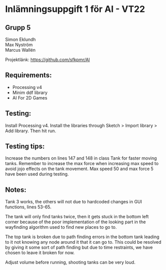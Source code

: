 # Inlämningsuppgift 1 för AI - VT22

## Grupp 5
Simon Eklundh  
Max Nyström  
Marcus Wallén

Projektlänk: https://github.com/sfkpmr/AI

## Requirements:
- Processing v4
- Minim ddf library
- AI For 2D Games
## Testing:
Install Processing v4. Install the libraries through Sketch > Import library > Add library. Then hit run.

## Testing tips:
Increase the numbers on lines 147 and 148 in class Tank for faster moving tanks. Remember to increase the max force when increasing max speed to avoid jojo effects on the tank movement. Max speed 50 and max force 5 have been used during testing.

## Notes:
Tank 3 works, the others will not due to hardcoded changes in GUI functions, lines 53-65.

The tank will only find tanks twice, then it gets stuck in the bottom left corner because of the poor implementation of the looking part in the wayfinding algorithm used to find new places to go to.

The top tank is broken due to path finding errors in the bottom tank leading to it not knowing any node around it that it can go to. This could be resolved by giving it some sort of path finding but due to time restraints, we have chosen to leave it broken for now.

Adjust volume before running, shooting tanks can be very loud.
